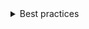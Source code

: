 <details>
  <summary>
    Best practices
  </summary>

### Do

- Maximum recommended number of swatches per row is 8.
- Use a grid layout when there are more than 4 swatches. The maximum recommended number of swatches in a grid is 64 - an 8 x 8 grid.
- Tooltip should be shown for each color.
- Consider using [Polished](https://polished.js.org/) library for calculation of contrast ratio.

### Don't

- Avoid using rounded corners in a grid layout for the SwatchPicker, as it may cause the [Hermann grid illusion](https://en.wikipedia.org/wiki/Grid_illusion).
- When using `extra small` or smaller swatches spacing should be not less than 4px.

### Accessibility

- Use contrast borders for swatches when contrast ratio between background and swatch is less than 3.
- Minimum size of the target for pointer inputs should be at least 24 by 24 CSS pixels. It's not recommended to use smaller size.
- Labels for the swathces are part of `aria-label` and a tooltip.

_Known limitations:_

- `radiogroup` role is not expected for the SwatchPicker because color selection must be confirmed by pressing enter/space unlike Radiogroup. But because `aria-checked` attribute is supported everywhere the role `radiogroup` will be used for the `row` layout.

- For the `grid` layout role `grid` is used with rows inside and swatches with a role `gridcell`. But `aria-selected` attribute is not supported on Mac and there is no better alternative.

</details>
